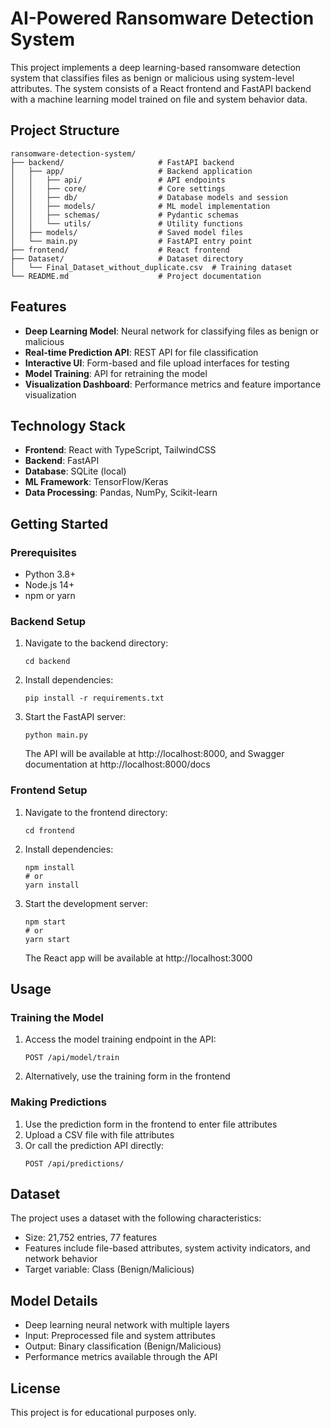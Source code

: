 # AI-Powered Ransomware Detection System

This project implements a deep learning-based ransomware detection system that classifies files as benign or malicious using system-level attributes. The system consists of a React frontend and FastAPI backend with a machine learning model trained on file and system behavior data.

## Project Structure

```
ransomware-detection-system/
├── backend/                     # FastAPI backend
│   ├── app/                     # Backend application
│   │   ├── api/                 # API endpoints
│   │   ├── core/                # Core settings
│   │   ├── db/                  # Database models and session
│   │   ├── models/              # ML model implementation
│   │   ├── schemas/             # Pydantic schemas
│   │   └── utils/               # Utility functions
│   ├── models/                  # Saved model files
│   └── main.py                  # FastAPI entry point
├── frontend/                    # React frontend
├── Dataset/                     # Dataset directory
│   └── Final_Dataset_without_duplicate.csv  # Training dataset
└── README.md                    # Project documentation
```

## Features

- **Deep Learning Model**: Neural network for classifying files as benign or malicious
- **Real-time Prediction API**: REST API for file classification
- **Interactive UI**: Form-based and file upload interfaces for testing
- **Model Training**: API for retraining the model
- **Visualization Dashboard**: Performance metrics and feature importance visualization

## Technology Stack

- **Frontend**: React with TypeScript, TailwindCSS
- **Backend**: FastAPI
- **Database**: SQLite (local)
- **ML Framework**: TensorFlow/Keras
- **Data Processing**: Pandas, NumPy, Scikit-learn

## Getting Started

### Prerequisites

- Python 3.8+
- Node.js 14+
- npm or yarn

### Backend Setup

1. Navigate to the backend directory:
   ```
   cd backend
   ```

2. Install dependencies:
   ```
   pip install -r requirements.txt
   ```

3. Start the FastAPI server:
   ```
   python main.py
   ```

   The API will be available at http://localhost:8000, and Swagger documentation at http://localhost:8000/docs

### Frontend Setup

1. Navigate to the frontend directory:
   ```
   cd frontend
   ```

2. Install dependencies:
   ```
   npm install
   # or
   yarn install
   ```

3. Start the development server:
   ```
   npm start
   # or
   yarn start
   ```

   The React app will be available at http://localhost:3000

## Usage

### Training the Model

1. Access the model training endpoint in the API:
   ```
   POST /api/model/train
   ```

2. Alternatively, use the training form in the frontend

### Making Predictions

1. Use the prediction form in the frontend to enter file attributes
2. Upload a CSV file with file attributes
3. Or call the prediction API directly:
   ```
   POST /api/predictions/
   ```

## Dataset

The project uses a dataset with the following characteristics:
- Size: 21,752 entries, 77 features
- Features include file-based attributes, system activity indicators, and network behavior
- Target variable: Class (Benign/Malicious)

## Model Details

- Deep learning neural network with multiple layers
- Input: Preprocessed file and system attributes
- Output: Binary classification (Benign/Malicious)
- Performance metrics available through the API

## License

This project is for educational purposes only. 